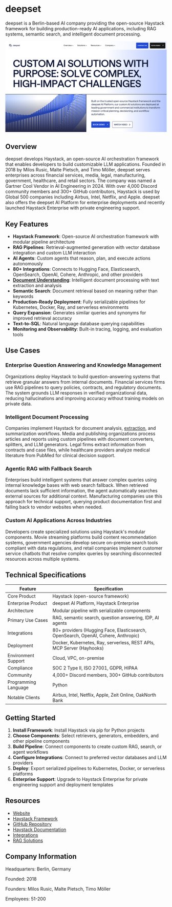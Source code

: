 # deepset

deepset is a Berlin-based AI company providing the open-source Haystack framework for building production-ready AI applications, including RAG systems, semantic search, and intelligent document processing.

![deepset](assets\deepset.png)


## Overview

deepset develops Haystack, an open-source AI orchestration framework that enables developers to build customizable LLM applications. Founded in 2018 by Milos Rusic, Malte Pietsch, and Timo Möller, deepset serves enterprises across financial services, media, legal, manufacturing, government, healthcare, and retail sectors. The company was named a Gartner Cool Vendor in AI Engineering in 2024. With over 4,000 Discord community members and 300+ GitHub contributors, Haystack is used by Global 500 companies including Airbus, Intel, Netflix, and Apple. deepset also offers the deepset AI Platform for enterprise deployments and recently launched Haystack Enterprise with private engineering support.

## Key Features

- **Haystack Framework**: Open-source AI orchestration framework with modular pipeline architecture
- **RAG Pipelines**: Retrieval-augmented generation with vector database integration and custom LLM interaction
- **AI Agents**: Custom agents that reason, plan, and execute actions autonomously
- **80+ Integrations**: Connects to Hugging Face, Elasticsearch, OpenSearch, OpenAI, Cohere, Anthropic, and other providers
- **[Document Understanding](../../capabilities/document-understanding/index.md)**: Intelligent document processing with text extraction and analysis
- **Semantic Search**: Document retrieval based on meaning rather than keywords
- **Production-Ready Deployment**: Fully serializable pipelines for Kubernetes, Docker, Ray, and serverless environments
- **Query Expansion**: Generates similar queries and synonyms for improved retrieval accuracy
- **Text-to-SQL**: Natural language database querying capabilities
- **Monitoring and Observability**: Built-in tracing, logging, and evaluation tools

## Use Cases

### Enterprise Question Answering and Knowledge Management
Organizations deploy Haystack to build question-answering systems that retrieve granular answers from internal documents. Financial services firms use RAG pipelines to query policies, contracts, and regulatory documents. The system grounds LLM responses in verified organizational data, reducing hallucinations and improving accuracy without training models on private data.

### Intelligent Document Processing
Companies implement Haystack for document analysis, [extraction](../../capabilities/extraction/index.md), and summarization workflows. Media and publishing organizations process articles and reports using custom pipelines with document converters, splitters, and LLM generators. Legal firms extract information from contracts and case files, while healthcare providers analyze medical literature from PubMed for clinical decision support.

### Agentic RAG with Fallback Search
Enterprises build intelligent systems that answer complex queries using internal knowledge bases with web search fallback. When retrieved documents lack sufficient information, the agent automatically searches external sources for additional context. Manufacturing companies use this approach for technical support, querying product documentation first and falling back to vendor websites when needed.

### Custom AI Applications Across Industries
Developers create specialized solutions using Haystack's modular components. Movie streaming platforms build content recommendation systems, government agencies develop secure on-premise search tools compliant with data regulations, and retail companies implement customer service chatbots that resolve complex queries by searching disconnected resources across multiple systems.

## Technical Specifications

| Feature | Specification |
|---------|---------------|
| Core Product | Haystack (open-source framework) |
| Enterprise Product | deepset AI Platform, Haystack Enterprise |
| Architecture | Modular pipeline with serializable components |
| Primary Use Cases | RAG, semantic search, question answering, IDP, AI agents |
| Integrations | 80+ providers (Hugging Face, Elasticsearch, OpenSearch, OpenAI, Cohere, Anthropic) |
| Deployment | Docker, Kubernetes, Ray, serverless, REST APIs, MCP Server (Hayhooks) |
| Environment Support | Cloud, VPC, on-premise |
| Compliance | SOC 2 Type II, ISO 27001, GDPR, HIPAA |
| Community | 4,000+ Discord members, 300+ GitHub contributors |
| Programming Language | Python |
| Notable Clients | Airbus, Intel, Netflix, Apple, Zeit Online, OakNorth Bank |

## Getting Started

1. **Install Framework**: Install Haystack via pip for Python projects
2. **Choose Components**: Select retrievers, generators, embedders, and other pipeline components
3. **Build Pipeline**: Connect components to create custom RAG, search, or agent workflows
4. **Configure Integrations**: Connect to preferred vector databases and LLM providers
5. **Deploy**: Export serialized pipelines to Kubernetes, Docker, or serverless platforms
6. **Enterprise Support**: Upgrade to Haystack Enterprise for private engineering support and deployment templates

## Resources

- [Website](https://www.deepset.ai)
- [Haystack Framework](https://haystack.deepset.ai)
- [GitHub Repository](https://github.com/deepset-ai/haystack)
- [Haystack Documentation](https://docs.haystack.deepset.ai)
- [Integrations](https://haystack.deepset.ai/integrations)
- [RAG Solutions](https://www.deepset.ai/solutions/retrieval-augmented-generation-rag)

## Company Information

Headquarters: Berlin, Germany

Founded: 2018

Founders: Milos Rusic, Malte Pietsch, Timo Möller

Employees: 51-200 